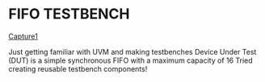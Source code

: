 # FIFO TESTBENCH 
[Capture1](https://user-images.githubusercontent.com/34355989/115339139-2be98500-a172-11eb-8bcd-6031d8149bf1.PNG)

Just getting familiar with UVM and making testbenches
Device Under Test (DUT) is a simple synchronous FIFO with a maximum capacity of 16 
Tried creating reusable testbench components!
